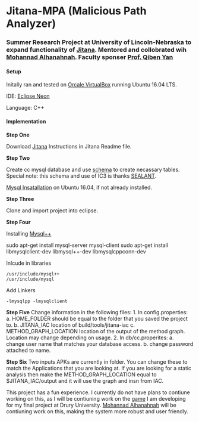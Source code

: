 # Jitana-MPA  (Malicious Path Analyzer)
### **Summer Research Project at University of Lincoln-Nebraska to expand functionality of [Jitana](https://github.com/ytsutano/jitana/tree/master). Mentored and collobrated wih [Mohannad Alhanahnah](https://github.com/mhammad2).  Faculty sponser [Prof. Qiben Yan](http://cse.unl.edu/~qyan/)**

#### Setup

Initally ran and tested on [Orcale VirtualBox](https://www.virtualbox.org/) running Ubuntu 16.04 LTS.

IDE:  [Eclipse Neon](http://www.eclipse.org/neon/)

Language: C++

#### Implementation

**Step One**

Download [Jitana](https://github.com/ytsutano/jitana/tree/master)
  Instructions in Jitana Readme file.
  
**Step Two**

Create cc mysql database and use [schema](https://github.com/asnyder97/Jitana-MPA/blob/master/db/schema) to create necassary tables.
  Special note:  this schema and use of IC3 is thanks [SEALANT](https://softarch.usc.edu/sealant/).

[Mysql Insatallation](https://www.digitalocean.com/community/tutorials/how-to-install-mysql-on-ubuntu-16-04) on Ubuntu 16.04, if not already installed.

**Step Three**

Clone and import project into eclipse.

**Step Four**

Installing [Mysql++](https://tangentsoft.com/mysqlpp/home)

sudo apt-get install mysql-server mysql-client
sudo apt-get install libmysqlclient-dev libmysql++-dev libmysqlcppconn-dev

Inlcude in libraries
```
/usr/include/mysql++
/usr/include/mysql
```

Add Linkers
```
-lmysqlpp -lmysqlclient
```

**Step Five**
Change information in the following files:
	1. In config.properties:
		a. HOME_FOLDER should be equal to the folder that you saved the project to.
		b. JITANA_IAC location of build/tools/jitana-iac
		c. METHOD_GRAPH_LOCATION location of the output of the method graph.  Location may change depending on usage.
	2. In db/cc.properites:
		a. change user name that matches your database access.
		b. change password attached to name.
		
**Step Six**
Two inputs APKs are currently in folder.  You can change these to match the Applications that you are looking at.
If you are looking for a static analysis then make the METHOD_GRAPH_LOCATION equal to $JITANA_IAC/output and it will use the graph and insn from IAC.
																											

This project has a fun experience.  I currently do not have plans to contiune working on this, as I will be contiuning work on the [game](https://bitbucket.org/Totally_Real_Humans/dwarven_fisticuffs/wiki/Home) I am developing for my final project at Drury University.  [Mohannad Alhanahnah](https://github.com/mhammad2) will be contiuning work on this, making the system more robust and user friendly.

